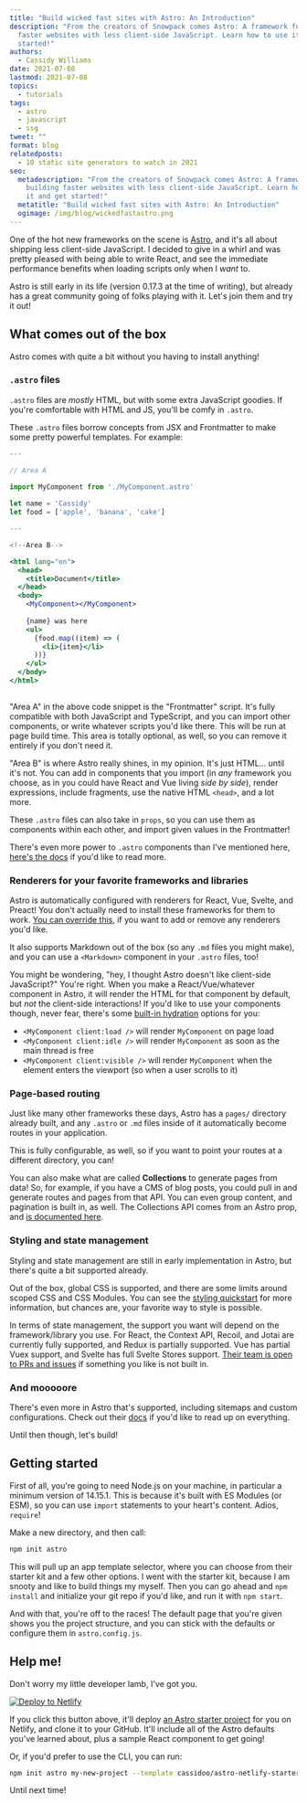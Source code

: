 ```yaml
---
title: "Build wicked fast sites with Astro: An Introduction"
description: "From the creators of Snowpack comes Astro: A framework for building
  faster websites with less client-side JavaScript. Learn how to use it and get
  started!"
authors:
  - Cassidy Williams
date: 2021-07-08
lastmod: 2021-07-08
topics:
  - tutorials
tags:
  - astro
  - javascript
  - ssg
tweet: ""
format: blog
relatedposts:
  - 10 static site generators to watch in 2021
seo:
  metadescription: "From the creators of Snowpack comes Astro: A framework for
    building faster websites with less client-side JavaScript. Learn how to use
    it and get started!"
  metatitle: "Build wicked fast sites with Astro: An Introduction"
  ogimage: /img/blog/wickedfastastro.png
---
```

One of the hot new frameworks on the scene is [Astro](https://astro.build/), and it's all about shipping less client-side JavaScript. I decided to give in a whirl and was pretty pleased with being able to write React, and see the immediate performance benefits when loading scripts only when I *want* to.

Astro is still early in its life (version 0.17.3 at the time of writing), but already has a great community going of folks playing with it. Let's join them and try it out!

## What comes out of the box

Astro comes with quite a bit without you having to install anything!

### `.astro` files

`.astro` files are *mostly* HTML, but with some extra JavaScript goodies. If you're comfortable with HTML and JS, you'll be comfy in `.astro`.

These `.astro` files borrow concepts from JSX and Frontmatter to make some pretty powerful templates. For example:

```jsx
---

// Area A
	
import MyComponent from './MyComponent.astro'

let name = 'Cassidy'
let food = ['apple', 'banana', 'cake']

---

<!--Area B-->

<html lang="en">
  <head>
    <title>Document</title>
  </head>
  <body>
    <MyComponent></MyComponent>
	
	{name} was here
	<ul>
	  {food.map((item) => (
        <li>{item}</li>
      ))}
	</ul>
  </body>
</html>
	  
```

"Area A" in the above code snippet is the "Frontmatter" script. It's fully compatible with both JavaScript and TypeScript, and you can import other components, or write whatever scripts you'd like there. This will be run at page build time. This area is totally optional, as well, so you can remove it entirely if you don't need it.

"Area B" is where Astro really shines, in my opinion. It's just HTML... until it's not. You can add in components that you import (in *any* framework you choose, as in you could have React and Vue living _side by side_), render expressions, include fragments, use the native HTML `<head>`, and a lot more.

These `.astro` files can also take in `props`, so you can use them as components within each other, and import given values in the Frontmatter!

There's even more power to `.astro` components than I've mentioned here, [here's the docs](https://docs.astro.build/core-concepts/astro-components) if you'd like to read more.

### Renderers for your favorite frameworks and libraries

Astro is automatically configured with renderers for React, Vue, Svelte, and Preact! You don't actually need to install these frameworks for them to work. [You can override this](https://docs.astro.build/reference/renderer-reference), if you want to add or remove any renderers you'd like.

It also supports Markdown out of the box (so any `.md` files you might make), and you can use a `<Markdown>` component in your `.astro` files, too!

You might be wondering, "hey, I thought Astro doesn't like client-side JavaScript?" You're right. When you make a React/Vue/whatever component in Astro, it will render the HTML for that component by default, but *not* the client-side interactions! If you'd like to use your components though, never fear, there's some [built-in hydration](https://docs.astro.build/core-concepts/component-hydration) options for you:

- `<MyComponent client:load />` will render `MyComponent` on page load
- `<MyComponent client:idle />` will render `MyComponent` as soon as the main thread is free
- `<MyComponent client:visible />` will render `MyComponent` when the element enters the viewport (so when a user scrolls to it)

### Page-based routing

Just like many other frameworks these days, Astro has a `pages/` directory already built, and any `.astro` or `.md` files inside of it automatically become routes in your application.

This is fully configurable, as well, so if you want to point your routes at a different directory, you can!

You can also make what are called **Collections** to generate pages from data! So, for example, if you have a CMS of blog posts, you could pull in and generate routes and pages from that API. You can even group content, and pagination is built in, as well. The Collections API comes from an Astro prop, and [is documented here](https://docs.astro.build/core-concepts/collections).

### Styling and state management

Styling and state management are still in early implementation in Astro, but there's quite a bit supported already.

Out of the box, global CSS is supported, and there are some limits around scoped CSS and CSS Modules. You can see the [styling quickstart](https://docs.astro.build/guides/styling) for more information, but chances are, your favorite way to style is possible.

In terms of state management, the support you want will depend on the framework/library you use. For React, the Context API, Recoil, and Jotai are currently fully supported, and Redux is partially supported. Vue has partial Vuex support, and Svelte has full Svelte Stores support. [Their team is open to PRs and issues](https://github.com/snowpackjs/astro/issues) if something you like is not built in.

### And mooooore

There's even more in Astro that's supported, including sitemaps and custom configurations. Check out their [docs](https://docs.astro.build/getting-started) if you'd like to read up on everything.

Until then though, let's build!

## Getting started

First of all, you're going to need Node.js on your machine, in particular a minimum version of 14.15.1. This is because it's built with ES Modules (or ESM), so you can use `import` statements to your heart's content. Adios, `require`!

Make a new directory, and then call:
```bash
npm init astro
```

This will pull up an app template selector, where you can choose from their starter kit and a few other options. I went with the starter kit, because I am snooty and like to build things my myself. Then you can go ahead and `npm install` and initialize your git repo if you'd like, and run it with `npm start`.

And with that, you're off to the races! The default page that you're given shows you the project structure, and you can stick with the defaults or configure them in `astro.config.js`.

## Help me!

Don't worry my little developer lamb, I've got you.

[![Deploy to Netlify](https://www.netlify.com/img/deploy/button.svg)](https://app.netlify.com/start/deploy?repository=https://github.com/cassidoo/astro-netlify-starter)

If you click this button above, it'll deploy [an Astro starter project](https://github.com/cassidoo/astro-netlify-starter) for you on Netlify, and clone it to your GitHub. It'll include all of the Astro defaults you've learned about, plus a sample React component to get going!

Or, if you'd prefer to use the CLI, you can run:

```bash
npm init astro my-new-project --template cassidoo/astro-netlify-starter
```

Until next time!
